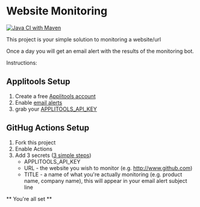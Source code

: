# Website Monitoring

[![Java CI with Maven](https://github.com/dockermaster/WebsiteMonitoring/actions/workflows/maven.yml/badge.svg)](https://github.com/dockermaster/WebsiteMonitoring/actions/workflows/maven.yml)

This project is your simple solution to monitoring a website/url

Once a day you will get an email alert with the results of the monitoring bot.

Instructions:

## Applitools Setup

1. Create a free [Applitools account](https://applitools.com)
2. Enable [email alerts](https://applitools.com/docs/features/batch-completion-email-integration.html)
3. grab your [APPLITOOLS_API_KEY](https://applitools.com/docs/topics/overview/obtain-api-key.html)

## GitHug Actions Setup

1. Fork this project
2. Enable Actions
3. Add 3 secrets ([3 simple steps](https://docs.github.com/en/actions/security-guides/encrypted-secrets))
   - APPLITOOLS_API_KEY
   - URL - the website you wish to monitor (e.g. http://www.github.com)
   - TITLE - a name of what you're actually monitoring (e.g. product name, company name), this will appear in your email alert subject line

** You're all set **

